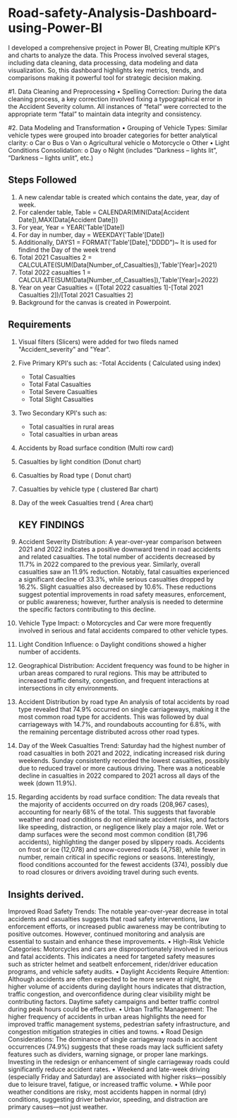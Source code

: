 # Road-safety-Analysis-Dashboard-using-Power-BI
I developed a comprehensive project in Power BI, Creating multiple KPI's and charts to analyze the data. This Process involved several stages, including data cleaning, data processing, data modeling and data visualization. So, this dashboard highlights key metrics, trends, and comparisons making it powerful tool for strategic decision making.

#1. Data Cleaning and Preprocessing
• Spelling Correction: During the data cleaning process, a key correction
involved fixing a typographical error in the Accident Severity column. All
instances of “fetal” were corrected to the appropriate term “fatal” to maintain
data integrity and consistency.

#2. Data Modeling and Transformation
• Grouping of Vehicle Types: Similar vehicle types were grouped into broader
categories for better analytical clarity:
o Car
o Bus
o Van
o Agricultural vehicle
o Motorcycle
o Other
• Light Conditions Consolidation:
o Day
o Night (includes “Darkness – lights lit”, “Darkness – lights unlit”, etc.)

## Steps Followed

1. A new calendar table is created which contains the date, year, day of week.
2. For calender table, Table = CALENDAR(MIN(Data[Accident Date]),MAX(Data[Accident Date]))
3. For year, Year = YEAR('Table'[Date])
4. For day in number, day = WEEKDAY('Table'[Date])
5. Additionally, DAYS1 = FORMAT('Table'[Date],"DDDD")~ It is used for findind the Day of the week trend
6. Total 2021 Casualties 2 = CALCULATE(SUM(Data[Number_of_Casualties]),'Table'[Year]=2021)
7. Total 2022 casualties 1 = CALCULATE(SUM(Data[Number_of_Casualties]),'Table'[Year]=2022)
8. Year on year Casualties = ([Total 2022 casualties 1]-[Total 2021 Casualties 2])/[Total 2021 Casualties 2]
9. Background for the canvas is created in Powerpoint.

## Requirements


1. Visual filters (Slicers) were added for two fileds named "Accident_severity" and "Year".
2. Five Primary KPI's such as:
   -Total Accidents ( Calculated using index)
   - Total Casualties
   - Total Fatal Casualties
   - Total Severe Casualties
    - Total Slight Casualties

3. Two Secondary KPI's such as:
   - Total casualties in rural areas
   - Total casualties in urban areas
  
4. Accidents by Road surface condition (Multi row card)
5. Casualties by light condition (Donut chart)
6. Casualties by Road type ( Donut chart)
7. Casualties by vehicle type ( clustered Bar chart)
8. Day of the week Casualties trend ( Area chart)


   ## KEY FINDINGS

 1. Accident Severity Distribution:
A year-over-year comparison between 2021 and 2022 indicates a positive
downward trend in road accidents and related casualties. The total number of
accidents decreased by 11.7% in 2022 compared to the previous year.
Similarly, overall casualties saw an 11.9% reduction. Notably, fatal casualties
experienced a significant decline of 33.3%, while serious casualties dropped
by 16.2%. Slight casualties also decreased by 10.6%. These reductions suggest
potential improvements in road safety measures, enforcement, or public
awareness; however, further analysis is needed to determine the specific
factors contributing to this decline.

2. Vehicle Type Impact:
o Motorcycles and Car were more frequently involved in serious and fatal
accidents compared to other vehicle types.

3. Light Condition Influence:
o Daylight conditions showed a higher number of accidents.

4. Geographical Distribution:
Accident frequency was found to be higher in urban areas compared to rural regions.
This may be attributed to increased traffic density, congestion, and frequent
interactions at intersections in city environments.


5. Accident Distribution by road type
An analysis of total accidents by road type revealed that 74.9% occurred on
single carriageways, making it the most common road type for accidents.
This was followed by dual carriageways with 14.7%, and roundabouts
accounting for 6.8%, with the remaining percentage distributed across other
road types.

6. Day of the Week Casualties Trend:
   Saturday had the highest number of road casualties in both 2021 and 2022, indicating increased risk during weekends. Sunday consistently recorded the lowest casualties,
    possibly due to reduced travel or more cautious driving. There was a noticeable decline in casualties in 2022 compared to 2021 across all days of the week (down 11.9%).


7. Regarding accidents by road surface condition: The data reveals that the majority of accidents occurred on dry roads (208,967 cases), accounting for nearly 68% of the total. This suggests that favorable weather and road conditions do not eliminate accident risks, and factors like speeding, distraction, or negligence likely play a major role. Wet or damp surfaces were the second most common condition (81,796 accidents), highlighting the danger posed by slippery roads. Accidents on frost or ice (12,078) and snow-covered roads (4,758), while fewer in number, remain critical in specific regions or seasons. Interestingly, flood conditions accounted for the fewest accidents (374), possibly due to road closures or drivers avoiding travel during such events.



## Insights derived.

   Improved Road Safety Trends: The notable year-over-year decrease in total
accidents and casualties suggests that road safety interventions, law
enforcement efforts, or increased public awareness may be contributing to
positive outcomes. However, continued monitoring and analysis are essential
to sustain and enhance these improvements.
• High-Risk Vehicle Categories: Motorcycles and cars are disproportionately
involved in serious and fatal accidents. This indicates a need for targeted safety
measures such as stricter helmet and seatbelt enforcement, rider/driver
education programs, and vehicle safety audits.
• Daylight Accidents Require Attention: Although accidents are often expected
to be more severe at night, the higher volume of accidents during daylight
hours indicates that distraction, traffic congestion, and overconfidence during
clear visibility might be contributing factors. Daytime safety campaigns and
better traffic control during peak hours could be effective.
• Urban Traffic Management: The higher frequency of accidents in urban areas
highlights the need for improved traffic management systems, pedestrian
safety infrastructure, and congestion mitigation strategies in cities and towns.
• Road Design Considerations: The dominance of single carriageway roads in
accident occurrences (74.9%) suggests that these roads may lack sufficient
safety features such as dividers, warning signage, or proper lane markings.
Investing in the redesign or enhancement of single carriageway roads could
significantly reduce accident rates.
• Weekend and late-week driving (especially Friday and Saturday) are associated with higher 
risks—possibly due to leisure travel, fatigue, or increased traffic volume.
• While poor weather conditions are risky, most accidents happen in normal (dry) conditions, suggesting driver behavior, 
speeding, and distraction are primary causes—not just weather.








